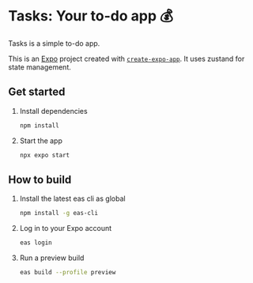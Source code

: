 # Tasks: Your to-do app 💰

Tasks is a simple to-do app.

This is an [Expo](https://expo.dev) project created with [`create-expo-app`](https://www.npmjs.com/package/create-expo-app). It uses zustand for state management.

## Get started

1. Install dependencies

   ```bash
   npm install
   ```

2. Start the app

   ```bash
   npx expo start
   ```

## How to build

1. Install the latest eas cli as global

   ```bash
   npm install -g eas-cli
   ```

2. Log in to your Expo account

   ```bash
   eas login
   ```

3. Run a preview build

   ```bash
   eas build --profile preview
   ```
